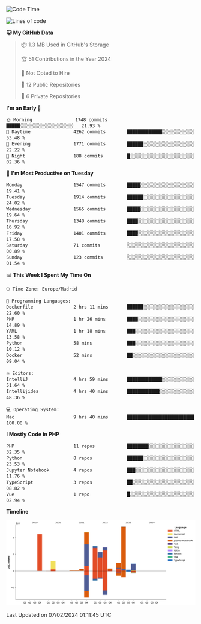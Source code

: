 <!--START_SECTION:waka-->
![Code Time](http://img.shields.io/badge/Code%20Time-29%20hrs%2059%20mins-blue)

![Lines of code](https://img.shields.io/badge/From%20Hello%20World%20I%27ve%20Written-26.3%20million%20lines%20of%20code-blue)

**🐱 My GitHub Data** 

> 📦 1.3 MB Used in GitHub's Storage 
 > 
> 🏆 51 Contributions in the Year 2024
 > 
> 🚫 Not Opted to Hire
 > 
> 📜 12 Public Repositories 
 > 
> 🔑 6 Private Repositories 
 > 
**I'm an Early 🐤** 

```text
🌞 Morning                1748 commits        █████░░░░░░░░░░░░░░░░░░░░   21.93 % 
🌆 Daytime                4262 commits        █████████████░░░░░░░░░░░░   53.48 % 
🌃 Evening                1771 commits        ██████░░░░░░░░░░░░░░░░░░░   22.22 % 
🌙 Night                  188 commits         █░░░░░░░░░░░░░░░░░░░░░░░░   02.36 % 
```
📅 **I'm Most Productive on Tuesday** 

```text
Monday                   1547 commits        █████░░░░░░░░░░░░░░░░░░░░   19.41 % 
Tuesday                  1914 commits        ██████░░░░░░░░░░░░░░░░░░░   24.02 % 
Wednesday                1565 commits        █████░░░░░░░░░░░░░░░░░░░░   19.64 % 
Thursday                 1348 commits        ████░░░░░░░░░░░░░░░░░░░░░   16.92 % 
Friday                   1401 commits        ████░░░░░░░░░░░░░░░░░░░░░   17.58 % 
Saturday                 71 commits          ░░░░░░░░░░░░░░░░░░░░░░░░░   00.89 % 
Sunday                   123 commits         ░░░░░░░░░░░░░░░░░░░░░░░░░   01.54 % 
```


📊 **This Week I Spent My Time On** 

```text
🕑︎ Time Zone: Europe/Madrid

💬 Programming Languages: 
Dockerfile               2 hrs 11 mins       ██████░░░░░░░░░░░░░░░░░░░   22.60 % 
PHP                      1 hr 26 mins        ████░░░░░░░░░░░░░░░░░░░░░   14.89 % 
YAML                     1 hr 18 mins        ███░░░░░░░░░░░░░░░░░░░░░░   13.58 % 
Python                   58 mins             ███░░░░░░░░░░░░░░░░░░░░░░   10.12 % 
Docker                   52 mins             ██░░░░░░░░░░░░░░░░░░░░░░░   09.04 % 

🔥 Editors: 
IntelliJ                 4 hrs 59 mins       █████████████░░░░░░░░░░░░   51.64 % 
Intellijidea             4 hrs 40 mins       ████████████░░░░░░░░░░░░░   48.36 % 

💻 Operating System: 
Mac                      9 hrs 40 mins       █████████████████████████   100.00 % 
```

**I Mostly Code in PHP** 

```text
PHP                      11 repos            ████████░░░░░░░░░░░░░░░░░   32.35 % 
Python                   8 repos             ██████░░░░░░░░░░░░░░░░░░░   23.53 % 
Jupyter Notebook         4 repos             ███░░░░░░░░░░░░░░░░░░░░░░   11.76 % 
TypeScript               3 repos             ██░░░░░░░░░░░░░░░░░░░░░░░   08.82 % 
Vue                      1 repo              █░░░░░░░░░░░░░░░░░░░░░░░░   02.94 % 
```



**Timeline**

![Lines of Code chart](https://raw.githubusercontent.com/danisoronellas/danisoronellas/main/assets/bar_graph.png)


 Last Updated on 07/02/2024 01:11:45 UTC
<!--END_SECTION:waka-->
